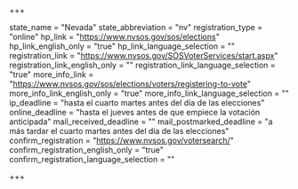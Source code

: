 +++

state_name = "Nevada"
state_abbreviation = "nv"
registration_type = "online"
hp_link = "https://www.nvsos.gov/sos/elections"
hp_link_english_only = "true"
hp_link_language_selection = ""
registration_link = "https://www.nvsos.gov/SOSVoterServices/start.aspx"
registration_link_english_only = ""
registration_link_language_selection = "true"
more_info_link = "https://www.nvsos.gov/sos/elections/voters/registering-to-vote"
more_info_link_english_only = "true"
more_info_link_language_selection = ""
ip_deadline = "hasta el cuarto martes antes del día de las elecciones"
online_deadline = "hasta el jueves antes de que empiece la votación anticipada"
mail_received_deadline = ""
mail_postmarked_deadline = "a más tardar el cuarto martes antes del día de las elecciones"
confirm_registration = "https://www.nvsos.gov/votersearch/"
confirm_registration_english_only = "true"
confirm_registration_language_selection = ""

+++